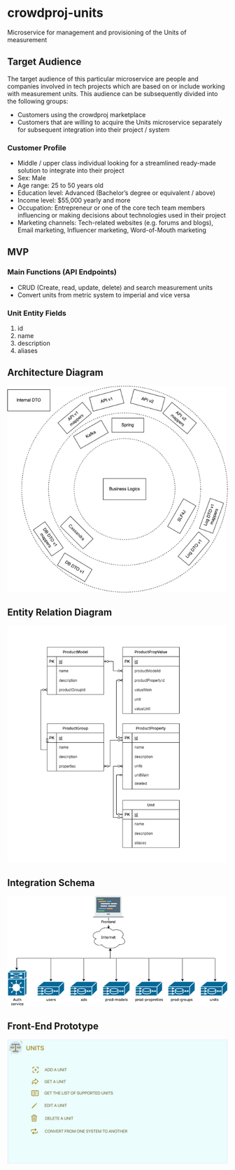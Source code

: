 # crowdproj-units
Microservice for management and provisioning of the Units of measurement

## Target Audience
The target audience of this particular microservice are people and companies involved in tech projects which are based on
or include working with measurement units. This audience can be subsequently divided into the following groups:

- Customers using the crowdproj marketplace
- Customers that are willing to acquire the Units microservice separately for subsequent integration into their project / system  

### Customer Profile
- Middle / upper class individual looking for a streamlined ready-made solution to integrate into their project
- Sex: Male
- Age range: 25 to 50 years old
- Education level: Advanced (Bachelor’s degree or equivalent / above)
- Income level: $55,000 yearly and more
- Occupation: Entrepreneur or one of the core tech team members influencing or making decisions about technologies used in their project
- Marketing channels: Tech-related websites (e.g. forums and blogs), Email marketing, Influencer marketing, Word-of-Mouth marketing

## MVP

### Main Functions (API Endpoints)
- CRUD (Create, read, update, delete) and search measurement units
- Convert units from metric system to imperial and vice versa

### Unit Entity Fields
1. id
2. name
3. description
4. aliases

## Architecture Diagram

![](docs/images/architecture/crowdproj-units-arch.drawio.png)
## Entity Relation Diagram

![](docs/images/architecture/crowdproj-ERD.drawio.png)

## Integration Schema 

![](docs/images/architecture/crowdproj-integration.drawio.png)

## Front-End Prototype

![](docs/images/frontend/fe-units.jpeg)